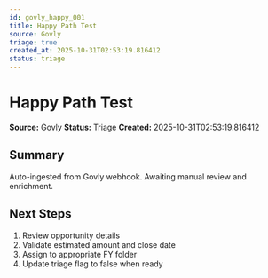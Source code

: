 ```yaml
---
id: govly_happy_001
title: Happy Path Test
source: Govly
triage: true
created_at: 2025-10-31T02:53:19.816412
status: triage
---
```


# Happy Path Test

**Source:** Govly
**Status:** Triage
**Created:** 2025-10-31T02:53:19.816412

## Summary

Auto-ingested from Govly webhook. Awaiting manual review and enrichment.

## Next Steps

1. Review opportunity details
2. Validate estimated amount and close date
3. Assign to appropriate FY folder
4. Update triage flag to false when ready
